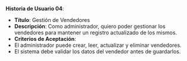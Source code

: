 **Historia de Usuario 04**:
- **Título**: Gestión de Vendedores
- **Descripción**: Como administrador, quiero poder gestionar los vendedores para mantener un registro actualizado de los mismos.
- **Criterios de Aceptación**:
 - El administrador puede crear, leer, actualizar y eliminar vendedores.
 - El sistema debe validar los datos del vendedor antes de guardarlos.